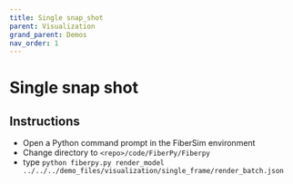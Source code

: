 ```yaml
---
title: Single snap_shot
parent: Visualization
grand_parent: Demos
nav_order: 1
---
```


# Single snap shot

## Instructions

+ Open a Python command prompt in the FiberSim environment
+ Change directory to `<repo>/code/FiberPy/Fiberpy`
+ type `python fiberpy.py render_model ../../../demo_files/visualization/single_frame/render_batch.json`
